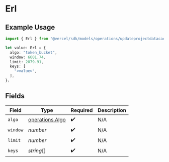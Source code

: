 # Erl

## Example Usage

```typescript
import { Erl } from "@vercel/sdk/models/operations/updateprojectdatacache.js";

let value: Erl = {
  algo: "token_bucket",
  window: 6601.74,
  limit: 2879.91,
  keys: [
    "<value>",
  ],
};
```

## Fields

| Field                                              | Type                                               | Required                                           | Description                                        |
| -------------------------------------------------- | -------------------------------------------------- | -------------------------------------------------- | -------------------------------------------------- |
| `algo`                                             | [operations.Algo](../../models/operations/algo.md) | :heavy_check_mark:                                 | N/A                                                |
| `window`                                           | *number*                                           | :heavy_check_mark:                                 | N/A                                                |
| `limit`                                            | *number*                                           | :heavy_check_mark:                                 | N/A                                                |
| `keys`                                             | *string*[]                                         | :heavy_check_mark:                                 | N/A                                                |